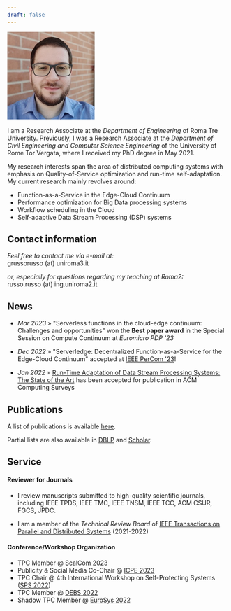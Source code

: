 ```yaml
---
draft: false
---
```


<div class="avatar">
<img src="/images/me.jpg" alt="Gabriele Russo Russo" itemprop="image">
</div>

I am a Research Associate at the *Department of Engineering* of
Roma Tre University.
Previously, I was a Research Associate at the *Department of Civil Engineering and Computer
Science Engineering* of the
University of Rome Tor Vergata, where I received my PhD degree in
May 2021.


My research interests span the area of distributed computing systems with emphasis on
Quality-of-Service optimization and run-time self-adaptation.
My current research mainly revolves around:

- Function-as-a-Service in the Edge-Cloud Continuum
- Performance optimization for Big Data processing systems
- Workflow scheduling in the Cloud
- Self-adaptive Data Stream Processing (DSP) systems


<!--<hr class="sectionbar"/>-->
<a name ="contact"></a>
<h2 class="homesection">Contact information</h2>
<!--
Dipartimento di Ingegneria Civile e Ingegneria Informatica<br/>
Università di Roma "Tor Vergata"<br/>
Via del Politecnico 1, 00133 Roma, Italy<br/>
Room: D1-19, Building: "Ingegneria dell'Informazione"<br/>
-->

*Feel free to contact me via e-mail at:*<br/>
g&#114;usso&#114;usso (&#97;&#116;) uniroma3.it<br/>

*or, especially for questions regarding my teaching at Roma2:* <br/>
&#114;usso.&#114;usso (&#97;&#116;) ing.uniroma2.it
<!--
![](/images/email_addr.png)
-->

<h2 class="homesection">News</h2>

- *Mar 2023* &raquo; "Serverless functions in the cloud-edge continuum: Challenges and opportunities" won the
**Best paper award** in the Special Session on Compute Continuum at *Euromicro PDP '23*

- *Dec 2022* &raquo; "Serverledge: Decentralized Function-as-a-Service for the Edge-Cloud Continuum" accepted at [IEEE PerCom '23](https://www.percom.org)!


- *Jan 2022* &raquo; [Run-Time Adaptation of Data Stream Processing Systems: The State of the
  Art](https://art.torvergata.it/retrieve/handle/2108/288667/577062/csur2022.pdf) has been accepted for publication in ACM Computing Surveys




<!--
<h2 class="homesection">Selected publications</h2>
{% for paper in site.publications %}
{% if paper.selected %}
<span class="publist-authors">{{ paper.authors }}</span><br/>
<span class="publist-title">{{ paper.title }}</span><br/>
<span class="publist-info">{{ paper.info }}</span><br/>
[abstract]({{ site.baseurl}}{{ paper.url }}){: .btn .btn--verysmall .btn--inverse} {% if paper.doi %} [doi]({{ paper.doi }}){: .btn .btn--verysmall .btn--inverse} {% endif %} {% if paper.pdf %} [pdf]({{ paper.pdf }}){: .btn .btn--verysmall .btn--info} {% endif %}
{% endif %}
{% endfor %}

You can find [here]({{ site.baseurl }}/publications.html) a list of all my publications.
{: .notice--info}

-->


<h2 class="homesection">Publications</h2>

A list of publications is available [here](/publications/).

Partial lists are also available in [DBLP](https://dblp.org/pid/214/1442.html)
and [Scholar](https://scholar.google.com/citations?user=rRiNfS0AAAAJ).

<h2 class="homesection">Service</h2>

#### Reviewer for Journals  #####

- I review manuscripts submitted to high-quality scientific journals, including IEEE TPDS, IEEE TMC, IEEE TNSM, IEEE
TCC, ACM CSUR, FGCS, JPDC.

-  I am a member of the *Technical Review Board* of [IEEE Transactions on Parallel and Distributed Systems](https://www.computer.org/csdl/journal/td) (2021-2022)

#### Conference/Workshop Organization  #####

- TPC Member @ [ScalCom 2023](https://ieee-smart-world-congress.org/scalcom/)
- Publicity &amp; Social Media Co-Chair @ [ICPE 2023](https://icpe2023.spec.org/)
- TPC Chair @ 4th International Workshop on Self-Protecting Systems ([SPS 2022](https://sites.google.com/view/sps22workshop))
- TPC Member @ [DEBS 2022](https://2022.debs.org/index.html)
- Shadow TPC Member @ [EuroSys 2022](https://2022.eurosys.org/)
